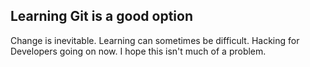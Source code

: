 ## Learning Git is a good option

Change is inevitable.
Learning can sometimes be difficult.
Hacking for Developers going on now.
I hope this isn't much of a problem.